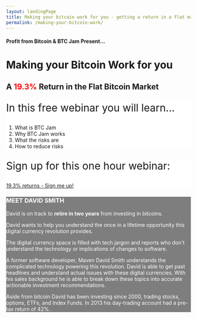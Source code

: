 ```yaml
---
layout: landingPage
title: Making your bitcoin work for you - getting a return in a flat market
permalink: /making-your-bitcoin-work/
---
```

<div style="background: url(/images/building_wealth.jpg) no-repeat left top; background-position: 0px -150px; background-size:cover ">
<div class="row">
	<h4 class="text-center"> Profit from Bitcoin & BTC Jam Present...</h3>
</div>	

<h1 class="text-center"> Making your Bitcoin Work for you</h1>

<h2 class="text-center"> A <font color="red">19.3%</font> Return in the Flat Bitcoin Market</h2>
</div>
<div class="row">
	<div class="col-md-6" style="background:rgba(255,255,255,0.90)">
		<p style="font-size: 2em;">In this free webinar you will learn...</p>
		<ol>
			<li>What is BTC Jam</li>
			<li>Why BTC Jam works</li>
			<li>What the risks are</li>
			<li>How to reduce risks</li>
		</ol>
	</div>
	<div class="col-md-6" style="background:rgba(255,255,255,0.90)">
		<p style="font-size:2em;">Sign up for this one hour webinar:</p>
		<p><a class="btn btn-lg btn-success" href="thanks" role="button"><i class="fa fa-info-circle"></i> 19.3% returns - Sign me up!</a></p>
	</div>
</div>


<div style="background:rgba(0,0,0,.5); color:#fff">

<h3>MEET DAVID SMITH</h3>

<p>David is on track to <strong>retire in two years</strong> from investing in bitcoins.</p>
 
<p>David wants to help you understand the once in a lifetime opportunity this digital currency revolution provides. </p>

<p>The digital currency space is filled with tech jargon and reports who don't understand the technology or implications of changes to software.</p>

<p>A former software developer, Maven David Smith understands the complicated technology powering this revolution. David is able to get past headlines and understand actual issues with these digital currencies. With his sales background he is able to break down these topics into accurate actionable investment recommendations. </p>

<p>Aside from bitcoin David has been investing since 2000, trading stocks, options, ETFs, and Index Funds. In 2013 his day-trading account had a pre-tax return of 42%.</p>
</div>